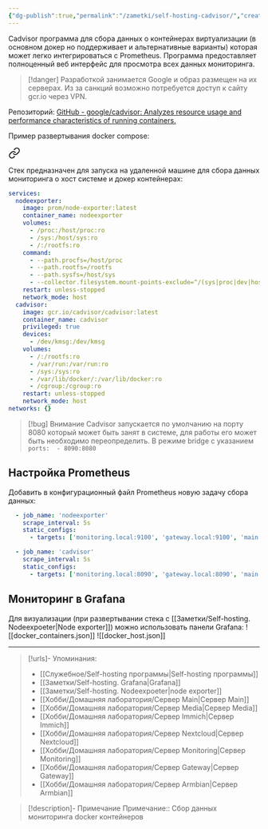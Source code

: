 ```yaml
---
{"dg-publish":true,"permalink":"/zametki/self-hosting-cadvisor/","created":"2024-09-10 23:59","updated":"2024-10-09T19:53:58+03:00"}
---
```


Сadvisor программа для сбора данных о контейнерах виртуализации (в основном докер но поддерживает и альтернативные варианты) которая может легко интегрироваться с Prometheus. Программа предоставляет полноценный веб интерфейс для просмотра всех данных мониторинга.

> [!danger]
> Разработкой занимается Google и образ размещен на их серверах. Из за санкций возможно потребуется доступ к сайту gcr.io через VPN.

Репозиторий: [GitHub - google/cadvisor: Analyzes resource usage and performance characteristics of running containers.](https://github.com/google/cadvisor)

Пример развертывания docker compose: 

<div class="transclusion internal-embed is-loaded"><a class="markdown-embed-link" href="/docker-compose/monitoring-node/" aria-label="Open link"><svg xmlns="http://www.w3.org/2000/svg" width="24" height="24" viewBox="0 0 24 24" fill="none" stroke="currentColor" stroke-width="2" stroke-linecap="round" stroke-linejoin="round" class="svg-icon lucide-link"><path d="M10 13a5 5 0 0 0 7.54.54l3-3a5 5 0 0 0-7.07-7.07l-1.72 1.71"></path><path d="M14 11a5 5 0 0 0-7.54-.54l-3 3a5 5 0 0 0 7.07 7.07l1.71-1.71"></path></svg></a><div class="markdown-embed">





Стек предназначен для запуска на удаленной машине для сбора данных мониторинга о хост системе и докер контейнерах:

```yaml
services:
  nodeexporter:
    image: prom/node-exporter:latest
    container_name: nodeexporter
    volumes:
      - /proc:/host/proc:ro
      - /sys:/host/sys:ro
      - /:/rootfs:ro
    command:
      - --path.procfs=/host/proc
      - --path.rootfs=/rootfs
      - --path.sysfs=/host/sys
      - --collector.filesystem.mount-points-exclude=^/(sys|proc|dev|host|etc)($|/)
    restart: unless-stopped
    network_mode: host
  cadvisor:
    image: gcr.io/cadvisor/cadvisor:latest
    container_name: cadvisor
    privileged: true
    devices:
      - /dev/kmsg:/dev/kmsg
    volumes:
      - /:/rootfs:ro
      - /var/run:/var/run:ro
      - /sys:/sys:ro
      - /var/lib/docker/:/var/lib/docker:ro
      - /cgroup:/cgroup:ro
    restart: unless-stopped
    network_mode: host
networks: {}
```

> [!bug] Внимание
> Сadvisor запускается по умолчанию на порту 8080 который может быть занят в системе, для работы его может быть необходимо переопределить. В режиме bridge с указанием  `ports:  - 8090:8080`

</div></div>


## Настройка Prometheus

Добавить в конфигурационный файл Prometheus новую задачу сбора данных:
```yaml
  - job_name: 'nodeexporter'
    scrape_interval: 5s
    static_configs:
      - targets: ['monitoring.local:9100', 'gateway.local:9100', 'main.local:9100', 'nextcloud.local:9100', 'media.local:9100', 'immich.local:9100', 'armbian.local:9100']

  - job_name: 'cadvisor'
    scrape_interval: 5s
    static_configs:
      - targets: ['monitoring.local:8090', 'gateway.local:8090', 'main.local:8090', 'nextcloud.local:8090', 'media.local:8090', 'immich.local:8090', 'armbian.local:8090']

```

## Мониторинг в Grafana

Для визуализации (при развертывании стека с [[Заметки/Self-hosting. Nodeexpoeter\|Node exporter]]) можно использовать панели Grafana:
![[docker_containers.json]]
![[docker_host.json]]

---
> [!urls]- Упоминания:
> - [[Служебное/Self-hosting программы\|Self-hosting программы]]
> - [[Заметки/Self-hosting. Grafana\|Grafana]]
> - [[Заметки/Self-hosting. Nodeexpoeter\|node exporter]]
> - [[Хобби/Домашняя лаборатория/Сервер Main\|Сервер Main]]
> - [[Хобби/Домашняя лаборатория/Сервер Media\|Сервер Media]]
> - [[Хобби/Домашняя лаборатория/Сервер Immich\|Сервер Immich]]
> - [[Хобби/Домашняя лаборатория/Сервер Nextcloud\|Сервер Nextcloud]]
> - [[Хобби/Домашняя лаборатория/Сервер Monitoring\|Сервер Monitoring]]
> - [[Хобби/Домашняя лаборатория/Сервер Gateway\|Сервер Gateway]]
> - [[Хобби/Домашняя лаборатория/Сервер Armbian\|Сервер Armbian]]

> [!description]- Примечание
> Примечание:: Сбор данных мониторинга docker контейнеров
